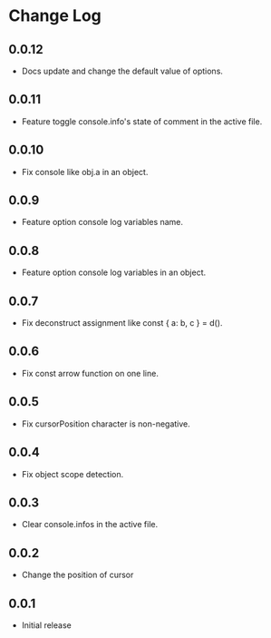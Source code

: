 # Change Log

## 0.0.12

- Docs update and change the default value of options.

## 0.0.11

- Feature toggle console.info's state of comment in the active file.

## 0.0.10

- Fix console like obj.a in an object.

## 0.0.9

- Feature option console log variables name.

## 0.0.8

- Feature option console log variables in an object.

## 0.0.7

- Fix deconstruct assignment like const { a: b, c } = d().

## 0.0.6

- Fix const arrow function on one line.

## 0.0.5

- Fix cursorPosition character is non-negative.

## 0.0.4

- Fix object scope detection.

## 0.0.3

- Clear console.infos in the active file.

## 0.0.2

- Change the position of cursor

## 0.0.1

- Initial release
